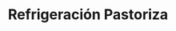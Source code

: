 ---
title: "Refrigeración Pastoriza"
url: /san-fernando-del-valle-de-catamarca/refrigeracion-pastoriza/
shop: general
---
